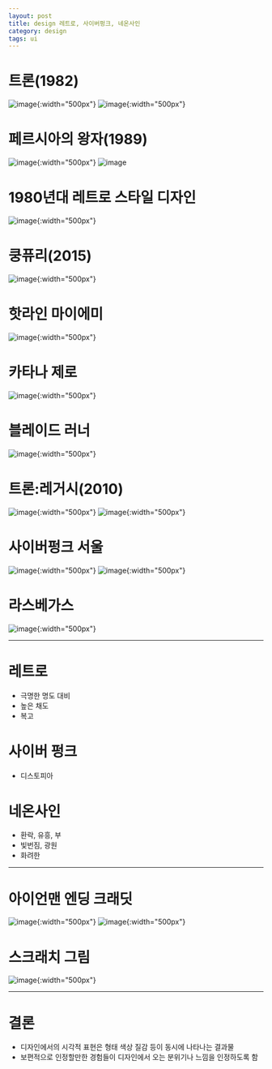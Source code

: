 ```yaml
---
layout: post
title: design 레트로, 사이버펑크, 네온사인
category: design
tags: ui
---
```


# 트론(1982)
![image](https://github.com/gunug/gunug.github.io/assets/52345276/fd203b03-5f16-44af-917e-fcbedebda46a){:width="500px"}
![image](https://github.com/gunug/gunug.github.io/assets/52345276/e5c82b0e-802d-42aa-b788-c38be31e22ce){:width="500px"}

# 페르시아의 왕자(1989)
![image](https://github.com/gunug/gunug.github.io/assets/52345276/04cafa5b-7d09-471e-9a98-b8eb7b1d6500){:width="500px"}
![image](https://github.com/gunug/gunug.github.io/assets/52345276/859c98ff-de7f-4b23-ac7b-761e76a536f5)

# 1980년대 레트로 스타일 디자인
![image](https://github.com/gunug/gunug.github.io/assets/52345276/7ef094fc-f47a-4443-8962-d18298945791){:width="500px"}

# 쿵퓨리(2015)
![image](https://github.com/gunug/gunug.github.io/assets/52345276/14c8ed53-900f-4e9f-8a47-249ecf5185c0){:width="500px"}


# 핫라인 마이에미
![image](https://github.com/gunug/gunug.github.io/assets/52345276/4db5fb05-0390-4306-8b83-4e73e5f852f4){:width="500px"}

# 카타나 제로
![image](https://github.com/gunug/gunug.github.io/assets/52345276/fee2f472-566e-4260-8488-dc9ab74f0e13){:width="500px"}

# 블레이드 러너
![image](https://github.com/gunug/gunug.github.io/assets/52345276/48970422-8eb0-46b4-bb80-e6fa84f8d79b){:width="500px"}

# 트론:레거시(2010)
![image](https://github.com/gunug/gunug.github.io/assets/52345276/ccc17f29-8307-472a-ad97-2190b2133110){:width="500px"}
![image](https://github.com/gunug/gunug.github.io/assets/52345276/31ed547a-2cd9-4f44-a670-7f2460a3d880){:width="500px"}

# 사이버펑크 서울
![image](https://github.com/gunug/gunug.github.io/assets/52345276/9ea5e8ad-552e-4d31-a0f0-2f6693d884fa){:width="500px"}
![image](https://github.com/gunug/gunug.github.io/assets/52345276/f35fd466-8506-4f7c-908e-bd4673ebb3ed){:width="500px"}

# 라스베가스
![image](https://github.com/gunug/gunug.github.io/assets/52345276/b590b2dd-9989-4c81-8e45-5c048286ccc2){:width="500px"}

---

# 레트로
* 극명한 명도 대비
* 높은 채도
* 복고

# 사이버 펑크
* 디스토피아

# 네온사인
* 환락, 유흥, 부
* 빛번짐, 광원
* 화려한
  
---

# 아이언맨 엔딩 크래딧
![image](https://github.com/gunug/gunug.github.io/assets/52345276/644d62a8-2552-4ac4-8058-82a4e3d5d984){:width="500px"}
![image](https://github.com/gunug/gunug.github.io/assets/52345276/977d85ae-39aa-4077-b9d0-6dce11944c91){:width="500px"}

# 스크래치 그림
![image](https://github.com/gunug/gunug.github.io/assets/52345276/25909e1f-e129-42d2-881f-be9f479656af){:width="500px"}

---

# 결론
* 디자인에서의 시각적 표현은 형태 색상 질감 등이 동시에 나타나는 결과물
* 보편적으로 인정할만한 경험들이 디자인에서 오는 분위기나 느낌을 인정하도록 함
